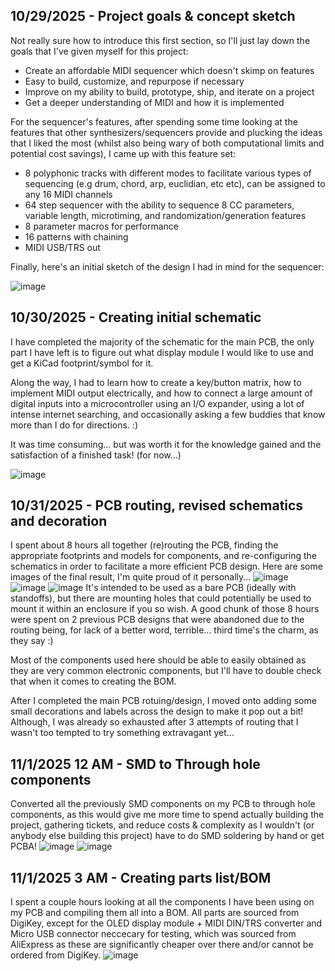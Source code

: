 <!--
  ===================    !!READ THIS NOTICE!!   ====================
  DO NOT edit this file manually. Your changes WILL BE OVERWRITTEN!
  This journal is auto generated and updated by Hack Club Blueprint.
  To edit this file, please edit your journal entries on Blueprint.
  ==================================================================
-->

## 10/29/2025 - Project goals & concept sketch  

Not really sure how to introduce this first section, so I'll just lay down the goals that I've given myself for this project:
- Create an affordable MIDI sequencer which doesn't skimp on features
- Easy to build, customize, and repurpose if necessary
- Improve on my ability to build, prototype, ship, and iterate on a project
- Get a deeper understanding of MIDI and how it is implemented

For the sequencer's features, after spending some time looking at the features that other synthesizers/sequencers provide and plucking the ideas that I liked the most (whilst also being wary of both computational limits and potential cost savings), I came up with this feature set:
- 8 polyphonic tracks with different modes to facilitate various types of sequencing (e.g drum, chord, arp, euclidian, etc etc), can be assigned to any 16 MIDI channels
- 64 step sequencer with the ability to sequence 8 CC parameters, variable length, microtiming, and randomization/generation features
- 8 parameter macros for performance
- 16 patterns with chaining
- MIDI USB/TRS out

Finally, here's an initial sketch of the design I had in mind for the sequencer:

![image](https://blueprint.hackclub.com/user-attachments/blobs/proxy/eyJfcmFpbHMiOnsiZGF0YSI6NjUzOSwicHVyIjoiYmxvYl9pZCJ9fQ==--070dcacc19548af2a68ade214a66804e770eee15/image.png)

  

## 10/30/2025 - Creating initial schematic  

I have completed the majority of the schematic for the main PCB, the only part I have left is to figure out what display module I would like to use and get a KiCad footprint/symbol for it.

Along the way, I had to learn how to create a key/button matrix, how to implement MIDI output electrically, and how to connect a large amount of digital inputs into a microcontroller using an I/O expander, using a lot of intense internet searching, and occasionally asking a few buddies that know more than I do for directions. :)

It was time consuming... but was worth it for the knowledge gained and the satisfaction of a finished task! (for now...)

![image](https://blueprint.hackclub.com/user-attachments/blobs/proxy/eyJfcmFpbHMiOnsiZGF0YSI6Njg0OSwicHVyIjoiYmxvYl9pZCJ9fQ==--4bbe2574a40504b13d01e364edab4251d92627b3/image.png)
  

## 10/31/2025 - PCB routing, revised schematics and decoration  

I spent about 8 hours all together (re)routing the PCB, finding the appropriate footprints and models for components, and re-configuring the schematics in order to facilitate a more efficient PCB design. Here are some images of the final result, I'm quite proud of it personally...
![image](https://blueprint.hackclub.com/user-attachments/blobs/proxy/eyJfcmFpbHMiOnsiZGF0YSI6NzIyMywicHVyIjoiYmxvYl9pZCJ9fQ==--0f9cf348f4b77f1683aed32c8af33bd9e3be71ee/image.png)
![image](https://blueprint.hackclub.com/user-attachments/blobs/proxy/eyJfcmFpbHMiOnsiZGF0YSI6NzIyNSwicHVyIjoiYmxvYl9pZCJ9fQ==--60f1a8382de0f1176915f5dfc3f5696648f90382/image.png)
![image](https://blueprint.hackclub.com/user-attachments/blobs/proxy/eyJfcmFpbHMiOnsiZGF0YSI6NzIyNiwicHVyIjoiYmxvYl9pZCJ9fQ==--068c3144d694cfa6ae3b72d0f6184f5c031d428e/image.png)
It's intended to be used as a bare PCB (ideally with standoffs), but there are mounting holes that could potentially be used to mount it within an enclosure if you so wish. A good chunk of those 8 hours were spent on 2 previous PCB designs that were abandoned due to the routing being, for lack of a better word, terrible... third time's the charm, as they say :)

Most of the components used here should be able to easily obtained as they are very common electronic components, but I'll have to double check that when it comes to creating the BOM.

After I completed the main PCB rotuing/design, I moved onto adding some small decorations and labels across the design to make it pop out a bit! Although, I was already so exhausted after 3 attempts of routing that I wasn't too tempted to try something extravagant yet...  

## 11/1/2025 12 AM - SMD to Through hole components  

Converted all the previously SMD components on my PCB to through hole components, as this would give me more time to spend actually building the project, gathering tickets, and reduce costs & complexity as I wouldn't (or anybody else building this project) have to do SMD soldering by hand or get PCBA!
![image](https://blueprint.hackclub.com/user-attachments/blobs/proxy/eyJfcmFpbHMiOnsiZGF0YSI6NzI2NSwicHVyIjoiYmxvYl9pZCJ9fQ==--668ddcbc039007ebbff92062a1f77292ffad0102/image.png)
![image](https://blueprint.hackclub.com/user-attachments/blobs/proxy/eyJfcmFpbHMiOnsiZGF0YSI6NzI2NiwicHVyIjoiYmxvYl9pZCJ9fQ==--4c64d8f2ba41c52e57978f957873871d2db983f5/image.png)

  

## 11/1/2025 3 AM - Creating parts list/BOM  

I spent a couple hours looking at all the components I have been using on my PCB and compiling them all into a BOM. All parts are sourced from DigiKey, except for the OLED display module + MIDI DIN/TRS converter and Micro USB connector neccecary for testing, which was sourced from AliExpress as these are significantly cheaper over there and/or cannot be ordered from DigiKey.
![image](https://blueprint.hackclub.com/user-attachments/blobs/proxy/eyJfcmFpbHMiOnsiZGF0YSI6NzI4NiwicHVyIjoiYmxvYl9pZCJ9fQ==--4d1aeb75224ed37ee99ca807440f1ad7db104bc5/image.png)
  

